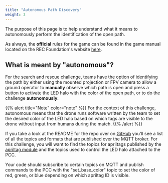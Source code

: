 ```yaml
---
title: "Autonomous Path Discovery"
weight: 3
---
```


The purpose of this page is to help understand what it means to autonomously
perform the identification of the open path.

As always, the **official** rules for the game can be found
in the game manual located on the REC Foundation's website
[here](https://www.roboticseducation.org/teams/bell-vertical-robotics-competition/).

## What is meant by "autonomous"?

For the search and rescue challenge, teams have the option of identifying the
path by either using the mounted projection or FPV camera to allow a ground
operator to **manually** observe which path is open and press a button to activate
the LED halo with the color of the open path, or to do the challenge **autonomously**.

{{% alert title="Note" color="note" %}}
For the context of this challenge, autonomous means that the drone
runs software written by the team to set the desired color of the
LED halo based on which tags are visible to the drone without input
from humans during the match.
{{% /alert %}}

If you take a look at the README for the repo over on
[GitHub](https://github.com/bellflight/AVR-2022/tree/main/VMC/FlightSoftware/README.md)
you'll see a list of all the topics and formats that are published over the MQTT broker.
For this challenge, you will want to find the topics for apriltags published by the
[apriltag module](https://github.com/bellflight/AVR-2022/tree/main/VMC/FlightSoftware/apriltag)
and the topics used to control the LED halo attached
to the PCC.

Your code should subscribe to certain topics on MQTT and publish commands
to the PCC with the "set_base_color" topic to set the color of red,
green, or blue depending on which apriltag ID is visible.

